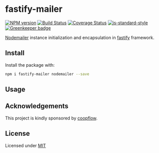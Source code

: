 # fastify-mailer

[![NPM version](https://img.shields.io/npm/v/fastify-mailer.svg?style=flat)](https://www.npmjs.com/package/fastify-mailer)
[![Build Status](https://travis-ci.com/coopflow/fastify-mailer.svg?branch=master)](https://travis-ci.com/coopflow/fastify-mailer)
[![Coverage Status](https://coveralls.io/repos/github/coopflow/fastify-mailer/badge.svg?branch=master)](https://coveralls.io/github/coopflow/fastify-mailer?branch=master)
[![js-standard-style](https://img.shields.io/badge/code%20style-standard-brightgreen.svg?style=flat)](http://standardjs.com/)
[![Greenkeeper badge](https://badges.greenkeeper.io/coopflow/fastify-mailer.svg)](https://greenkeeper.io/)

[Nodemailer](https://www.nodemailer.com) instance initialization and encapsulation in [fastify](https://www.github.com/fastify/fastify) framework.

## Install

Install the package with:
```sh
npm i fastify-mailer nodemailer --save
```

## Usage


## Acknowledgements

This project is kindly sponsored by [coopflow](https://www.coopflow.com).


## License

Licensed under [MIT](https://github.com/coopflow/fastify-mailer/blob/master/LICENSE)

